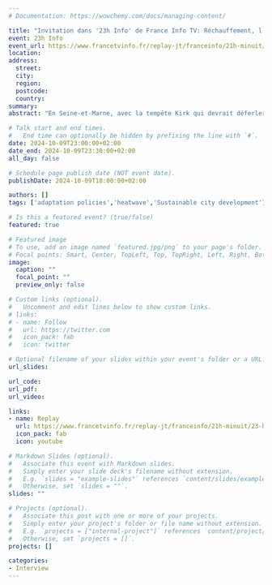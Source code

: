 ```yaml
---
# Documentation: https://wowchemy.com/docs/managing-content/

title: "Invitation dans '23h Info' de France Info TV: Réchauffement, l'impératif de la prévention"
event: 23h Info
event_url: https://www.francetvinfo.fr/replay-jt/franceinfo/21h-minuit/23-heures/jt-23h-info-mercredi-9-octobre-2024_6789523.html
location:
address:
  street:
  city:
  region:
  postcode:
  country:
summary:
abstract: "En Seine-et-Marne, avec la tempête Kirk qui devrait déferler dans la nuit de mercredi à jeudi 10 octobre, les habitants se préparent à faire face aux crues annoncées. "

# Talk start and end times.
#   End time can optionally be hidden by prefixing the line with `#`.
date: 2024-10-09T23:00:00+02:00
date_end: 2024-10-09T23:30:00+02:00
all_day: false

# Schedule page publish date (NOT event date).
publishDate: 2024-10-09T18:00:00+02:00

authors: []
tags: ['adaptation policies','heatwave','Sustainable city development']

# Is this a featured event? (true/false)
featured: true

# Featured image
# To use, add an image named `featured.jpg/png` to your page's folder. 
# Focal points: Smart, Center, TopLeft, Top, TopRight, Left, Right, BottomLeft, Bottom, BottomRight.
image:
  caption: ""
  focal_point: ""
  preview_only: false

# Custom links (optional).
#   Uncomment and edit lines below to show custom links.
# links:
# - name: Follow
#   url: https://twitter.com
#   icon_pack: fab
#   icon: twitter

# Optional filename of your slides within your event's folder or a URL.
url_slides:

url_code:
url_pdf:
url_video: 

links:
- name: Replay
  url: https://www.francetvinfo.fr/replay-jt/franceinfo/21h-minuit/23-heures/jt-23h-info-mercredi-9-octobre-2024_6789523.html
  icon_pack: fab
  icon: youtube

# Markdown Slides (optional).
#   Associate this event with Markdown slides.
#   Simply enter your slide deck's filename without extension.
#   E.g. `slides = "example-slides"` references `content/slides/example-slides.md`.
#   Otherwise, set `slides = ""`.
slides: ""

# Projects (optional).
#   Associate this post with one or more of your projects.
#   Simply enter your project's folder or file name without extension.
#   E.g. `projects = ["internal-project"]` references `content/project/deep-learning/index.md`.
#   Otherwise, set `projects = []`.
projects: []

categories:
- Interview
---
```

